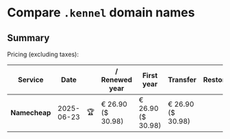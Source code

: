 # Compare `.kennel` domain names

## Summary

Pricing (excluding taxes):

| Service | Date |  | / Renewed year | First year | Transfer | Restoration |
|--|--|--|--|--|--|--|
| **Namecheap** | 2025-06-23 | 🏆 | € 26.90<br>($ 30.98) | € 26.90<br>($ 30.98) | € 26.90<br>($ 30.98) |  |
